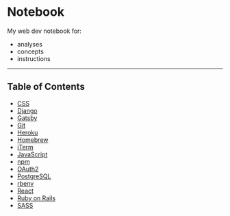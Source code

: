 # Notebook
My web dev notebook for:

* analyses
* concepts
* instructions

---

## Table of Contents
* [CSS](css/README.md)
* [Django](django/README.md)
* [Gatsby](gatsby/README.md)
* [Git](git/README.md)
* [Heroku](heroku/README.md)
* [Homebrew](homebrew/README.md)
* [iTerm](iterm/README.md)
* [JavaScript](javascript/README.md)
* [npm](npm/README.md)
* [OAuth2](oauth2/README.md)
* [PostgreSQL](postgresql/README.md)
* [rbenv](rbenv/README.md)
* [React](react/README.md)
* [Ruby on Rails](ruby-on-rails/README.md)
* [SASS](sass/README.md)
